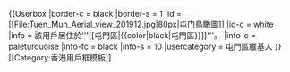 {{Userbox
  |border-c = black
  |border-s = 1
  |id       = [[File:Tuen_Mun_Aerial_view_201912.jpg|80px|屯门鳥瞰圖]]
  |id-c     = white
  |info     = 該用戶居住於'''[[屯門區|{{color|black|屯門區}}]]'''。
  |info-c   = paleturquoise<!-- 接近所屬區議會標誌、方便閱讀及辨識的替代顏色 -->
  |info-fc  = black
  |info-s   = 10
  |usercategory = 屯門區維基人
}}<noinclude>[[Category:香港用戶框模板]]</noinclude>